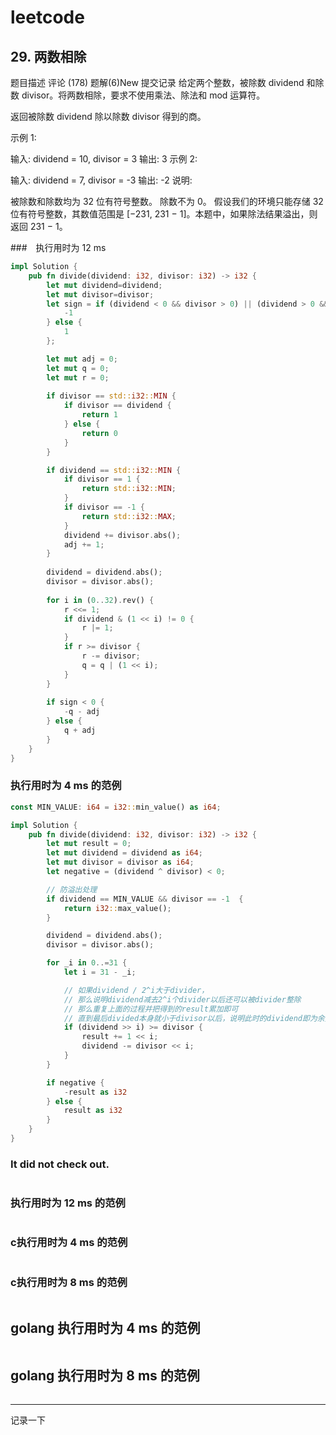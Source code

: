 # leetcode 

## 29. 两数相除




题目描述
评论 (178)
题解(6)New
提交记录
给定两个整数，被除数 dividend 和除数 divisor。将两数相除，要求不使用乘法、除法和 mod 运算符。

返回被除数 dividend 除以除数 divisor 得到的商。

示例 1:

输入: dividend = 10, divisor = 3
输出: 3
示例 2:

输入: dividend = 7, divisor = -3
输出: -2
说明:

被除数和除数均为 32 位有符号整数。
除数不为 0。
假设我们的环境只能存储 32 位有符号整数，其数值范围是 [−231,  231 − 1]。本题中，如果除法结果溢出，则返回 231 − 1。

###　执行用时为 12 ms
```rust
impl Solution {
    pub fn divide(dividend: i32, divisor: i32) -> i32 {
        let mut dividend=dividend;
        let mut divisor=divisor;
        let sign = if (dividend < 0 && divisor > 0) || (dividend > 0 && divisor < 0) {
            -1
        } else {
            1
        };

        let mut adj = 0;
        let mut q = 0;
        let mut r = 0;
        
        if divisor == std::i32::MIN {
            if divisor == dividend {
                return 1
            } else {
                return 0
            }
        }

        if dividend == std::i32::MIN {
            if divisor == 1 {
                return std::i32::MIN;
            }
            if divisor == -1 {
                return std::i32::MAX;
            }
            dividend += divisor.abs();
            adj += 1;
        }
        
        dividend = dividend.abs();
        divisor = divisor.abs();
                       
        for i in (0..32).rev() {
            r <<= 1;
            if dividend & (1 << i) != 0 {
                r |= 1;
            }
            if r >= divisor {
                r -= divisor;
                q = q | (1 << i);
            }
        }
        
        if sign < 0 {
            -q - adj
        } else {
            q + adj
        }
    }
}
```

### 执行用时为 4 ms 的范例
```rust
const MIN_VALUE: i64 = i32::min_value() as i64;

impl Solution {
    pub fn divide(dividend: i32, divisor: i32) -> i32 {
        let mut result = 0;
        let mut dividend = dividend as i64;
        let mut divisor = divisor as i64;
        let negative = (dividend ^ divisor) < 0;

        // 防溢出处理
        if dividend == MIN_VALUE && divisor == -1  {
            return i32::max_value();
        }

        dividend = dividend.abs();
        divisor = divisor.abs();

        for _i in 0..=31 {
            let i = 31 - _i;

            // 如果dividend / 2^i大于divider，
            // 那么说明dividend减去2^i个divider以后还可以被divider整除
            // 那么重复上面的过程并把得到的result累加即可
            // 直到最后divided本身就小于divisor以后，说明此时的dividend即为余数
            if (dividend >> i) >= divisor {
                result += 1 << i;
                dividend -= divisor << i;
            }
        }

        if negative {
            -result as i32
        } else {
            result as i32
        }
    }
}

```

### It did not check out.
```c

```

### 执行用时为 12 ms 的范例
```c

```

### c执行用时为 4 ms 的范例
```c

```


### c执行用时为 8 ms 的范例
```c

```

## golang 执行用时为 4 ms 的范例
```go

```

## golang 执行用时为 8 ms 的范例
```go

```
---
记录一下